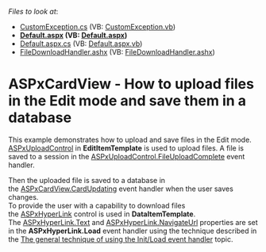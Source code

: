 <!-- default file list -->
*Files to look at*:

* [CustomException.cs](./CS/App_Code/CustomException.cs) (VB: [CustomException.vb](./VB/App_Code/CustomException.vb))
* **[Default.aspx](./CS/Default.aspx) (VB: [Default.aspx](./VB/Default.aspx))**
* [Default.aspx.cs](./CS/Default.aspx.cs) (VB: [Default.aspx.vb](./VB/Default.aspx.vb))
* [FileDownloadHandler.ashx](./CS/FileDownloadHandler.ashx) (VB: [FileDownloadHandler.ashx](./VB/FileDownloadHandler.ashx))
<!-- default file list end -->
# ASPxCardView - How to upload files in the Edit mode and save them in a database


<p>This example demonstrates how to upload and save files in the Edit mode.<br><a href="https://documentation.devexpress.com/AspNet/4040/ASP-NET-WebForms-Controls/File-Management/File-Upload/Overview/ASPxUploadControl-Overview">ASPxUploadControl</a> in <strong>EditItemTemplate</strong> is used to upload files. A file is saved to a session in the <a href="https://documentation.devexpress.com/AspNet/DevExpress.Web.ASPxUploadControl.FileUploadComplete.event">ASPxUploadControl.FileUploadComplete</a> event handler.</p>
<p>Then the uploaded file is saved to a database in the <a href="https://documentation.devexpress.com/AspNet/DevExpress.Web.ASPxCardView.CardUpdating.event">ASPxCardView.CardUpdating</a> event handler when the user saves changes.<br>To provide the user with a capability to download files the <a href="https://documentation.devexpress.com/AspNet/11537/ASP-NET-WebForms-Controls/Data-Editors/Editor-Types/ASPxHyperLink/Overview/ASPxHyperLink-Overview">ASPxHyperLink</a> control is used in <strong>DataItemTemplate</strong>. The <a href="https://documentation.devexpress.com/AspNet/DevExpress.Web.ASPxHyperLink.Text.property">ASPxHyperLink.Text</a> and <a href="https://documentation.devexpress.com/AspNet/DevExpress.Web.ASPxHyperLink.NavigateUrl.property">ASPxHyperLink.NavigateUrl</a> properties are set in the <strong>ASPxHyperLink.Load</strong> event handler using the technique described in the <a href="https://www.devexpress.com/Support/Center/Question/Details/K18282/the-general-technique-of-using-the-init-load-event-handler">The general technique of using the Init/Load event handler</a> topic.</p>

<br/>


